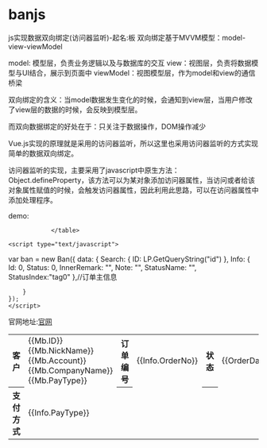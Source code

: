 # banjs
js实现数据双向绑定(访问器监听)-起名:板
双向绑定基于MVVM模型：model-view-viewModel

model: 模型层，负责业务逻辑以及与数据库的交互
view：视图层，负责将数据模型与UI结合，展示到页面中
viewModel：视图模型层，作为model和view的通信桥梁

双向绑定的含义：当model数据发生变化的时候，会通知到view层，当用户修改了view层的数据的时候，会反映到模型层。

而双向数据绑定的好处在于：只关注于数据操作，DOM操作减少

Vue.js实现的原理就是采用的访问器监听，所以这里也采用访问器监听的方式实现简单的数据双向绑定。

访问器监听的实现，主要采用了javascript中原生方法：Object.defineProperty，该方法可以为某对象添加访问器属性，当访问或者给该对象属性赋值的时候，会触发访问器属性，因此利用此思路，可以在访问器属性中添加处理程序。

demo:

  <table class="layui-table">
                    <tr>
                        <th style="width:5%">客户</th>
                        <td style="width:20%">
                            <span>{{Mb.ID}}</span>
                            <span>{{Mb.NickName}}</span>
                            <span>{{Mb.Account}}</span>
                            <span>{{Mb.CompanyName}}</span>
                            <span>{{Mb.PayType}}</span>
                        </td>
                        <th style="width:5%">订单编号</th>
                        <td style="width:20%">{{Info.OrderNo}}</td>
                        <th style="width:5%">状态</th>
                        <td style="width:20%"> 
                            <span class="" bf-class="Info.StatusIndex">
                                {{OrderData.Info.StatusName}}
                            </span>
                        </td>
                        <th style="width:5%">创建时间</th>
                        <td style="width:20%">{{Info.CreatedTime}}</td>
                    </tr>
                    <tr>
                        <th>支付方式</th>
                        <td> {{Info.PayType}}</td>
                        <th></th>
                        <td></td>
                        <th></th>
                        <td></td>
                        <th></th>
                        <td></td>
                    </tr>
                 
                </table>

    <script type="text/javascript">
  var ban = new Ban({
        data: {
            Search: {
                ID: LP.GetQueryString("id")
            },
           Info: { Id: 0, Status: 0, InnerRemark: "", Note: "", StatusName: "", StatusIndex:"tag0" },//订单主信息
         
        }
    });
    </script>
    
    
   
 官网地址:[官网](http://w0.wiki/article/219993.html)

